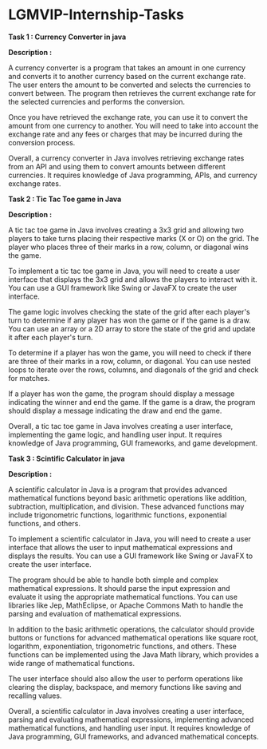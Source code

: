 # LGMVIP-Internship-Tasks

__Task 1 : Currency Converter in java__

__Description :__ 

A currency converter is a program that takes an amount in one currency and converts it to another currency based on the current exchange rate. The user enters the amount to be converted and selects the currencies to convert between. The program then retrieves the current exchange rate for the selected currencies and performs the conversion.

Once you have retrieved the exchange rate, you can use it to convert the amount from one currency to another. You will need to take into account the exchange rate and any fees or charges that may be incurred during the conversion process.

Overall, a currency converter in Java involves retrieving exchange rates from an API and using them to convert amounts between different currencies. It requires knowledge of Java programming, APIs, and currency exchange rates.

__Task 2 : Tic Tac Toe game in Java__

__Description :__ 

A tic tac toe game in Java involves creating a 3x3 grid and allowing two players to take turns placing their respective marks (X or O) on the grid. The player who places three of their marks in a row, column, or diagonal wins the game.

To implement a tic tac toe game in Java, you will need to create a user interface that displays the 3x3 grid and allows the players to interact with it. You can use a GUI framework like Swing or JavaFX to create the user interface.

The game logic involves checking the state of the grid after each player's turn to determine if any player has won the game or if the game is a draw. You can use an array or a 2D array to store the state of the grid and update it after each player's turn.

To determine if a player has won the game, you will need to check if there are three of their marks in a row, column, or diagonal. You can use nested loops to iterate over the rows, columns, and diagonals of the grid and check for matches.

If a player has won the game, the program should display a message indicating the winner and end the game. If the game is a draw, the program should display a message indicating the draw and end the game.

Overall, a tic tac toe game in Java involves creating a user interface, implementing the game logic, and handling user input. It requires knowledge of Java programming, GUI frameworks, and game development.

__Task 3 : Scintific Calculator in java__

__Description :__

A scientific calculator in Java is a program that provides advanced mathematical functions beyond basic arithmetic operations like addition, subtraction, multiplication, and division. These advanced functions may include trigonometric functions, logarithmic functions, exponential functions, and others.

To implement a scientific calculator in Java, you will need to create a user interface that allows the user to input mathematical expressions and displays the results. You can use a GUI framework like Swing or JavaFX to create the user interface.

The program should be able to handle both simple and complex mathematical expressions. It should parse the input expression and evaluate it using the appropriate mathematical functions. You can use libraries like Jep, MathEclipse, or Apache Commons Math to handle the parsing and evaluation of mathematical expressions.

In addition to the basic arithmetic operations, the calculator should provide buttons or functions for advanced mathematical operations like square root, logarithm, exponentiation, trigonometric functions, and others. These functions can be implemented using the Java Math library, which provides a wide range of mathematical functions.

The user interface should also allow the user to perform operations like clearing the display, backspace, and memory functions like saving and recalling values.

Overall, a scientific calculator in Java involves creating a user interface, parsing and evaluating mathematical expressions, implementing advanced mathematical functions, and handling user input. It requires knowledge of Java programming, GUI frameworks, and advanced mathematical concepts.
